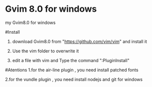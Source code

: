 # Gvim 8.0 for windows
my Gvim8.0 for windows 

#Install
1. download Gvim8.0  from "https://github.com/vim/vim" and install it 

2. Use the vim folder to overwrite it

3. edit a file with vim  and  Type the command ":PluginInstall"  

#Atentions
1.for the air-line plugin ,  you need install patched fonts

2.for the vundle   plugin ,  you need install nodejs and git for windows
